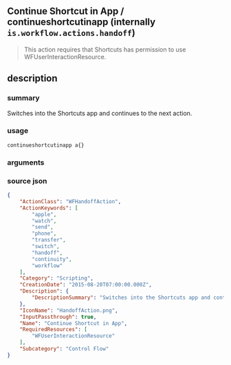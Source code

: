 
## Continue Shortcut in App / continueshortcutinapp (internally `is.workflow.actions.handoff`)


> This action requires that Shortcuts has permission to use WFUserInteractionResource.


## description
### summary
Switches into the Shortcuts app and continues to the next action.


### usage
`continueshortcutinapp a{}`

### arguments


### source json

```json
{
	"ActionClass": "WFHandoffAction",
	"ActionKeywords": [
		"apple",
		"watch",
		"send",
		"phone",
		"transfer",
		"switch",
		"handoff",
		"continuity",
		"workflow"
	],
	"Category": "Scripting",
	"CreationDate": "2015-08-20T07:00:00.000Z",
	"Description": {
		"DescriptionSummary": "Switches into the Shortcuts app and continues to the next action."
	},
	"IconName": "HandoffAction.png",
	"InputPassthrough": true,
	"Name": "Continue Shortcut in App",
	"RequiredResources": [
		"WFUserInteractionResource"
	],
	"Subcategory": "Control Flow"
}
```
